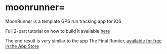 moonrunner=
==========

MoonRunner is a template GPS run tracking app for iOS

Full 2-part tutorial on how to build it available [here](http://www.raywenderlich.com/73984/make-app-like-runkeeper-part-1)

The end result is very similar to the app The Final Runtier, [available for free in the App Store](https://itunes.apple.com/us/app/the-final-runtier/id729678905)
